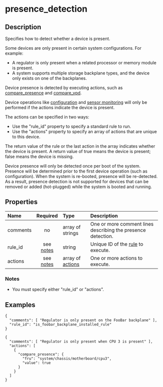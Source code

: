 # presence_detection

## Description
Specifies how to detect whether a device is present.

Some devices are only present in certain system configurations.  For example:
* A regulator is only present when a related processor or memory module is
  present.
* A system supports multiple storage backplane types, and the device only
  exists on one of the backplanes.

Device presence is detected by executing actions, such as
[compare_presence](compare_presence.md) and [compare_vpd](compare_vpd.md).

Device operations like [configuration](configuration.md) and [sensor
monitoring](sensor_monitoring.md) will only be performed if the actions
indicate the device is present.

The actions can be specified in two ways:
* Use the "rule_id" property to specify a standard rule to run.
* Use the "actions" property to specify an array of actions that are unique to
  this device.

The return value of the rule or the last action in the array indicates whether
the device is present.  A return value of true means the device is present;
false means the device is missing.

Device presence will only be detected once per boot of the system.  Presence
will be determined prior to the first device operation (such as configuration).
When the system is re-booted, presence will be re-detected.  As a result,
presence detection is not supported for devices that can be removed or added
(hot-plugged) while the system is booted and running.

## Properties
| Name | Required | Type | Description |
| :--- | :------: | :--- | :---------- |
| comments | no | array of strings | One or more comment lines describing the presence detection. |
| rule_id | see [notes](#notes) | string | Unique ID of the [rule](rule.md) to execute. |
| actions | see [notes](#notes) | array of [actions](action.md) | One or more actions to execute. |

### Notes
* You must specify either "rule_id" or "actions".

## Examples
```
{
  "comments": [ "Regulator is only present on the FooBar backplane" ],
  "rule_id": "is_foobar_backplane_installed_rule"
}

{
  "comments": [ "Regulator is only present when CPU 3 is present" ],
  "actions": [
    {
      "compare_presence": {
        "fru": "system/chassis/motherboard/cpu3",
        "value": true
      }
    }
  ]
}
```

